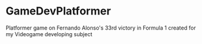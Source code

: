 # GameDevPlatformer
Platformer game on Fernando Alonso's 33rd victory in Formula 1 created for my Videogame developing subject
